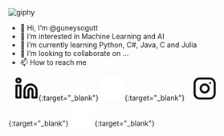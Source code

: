 ![giphy](https://user-images.githubusercontent.com/77549617/210232353-24982a48-ac1f-4326-b445-fb478db73c47.gif)


- 👋 Hi, I’m @guneysogutt
- 👀 I’m interested in Machine Learning and AI
- 🌱 I’m currently learning Python, C#, Java, C and Julia
- 💞️ I’m looking to collaborate on ...
- 📫 How to reach me 

<!---
guneysogutt/guneysogutt is a ✨ special ✨ repository because its `README.md` (this file) appears on your GitHub profile.
You can click the Preview link to take a look at your changes.
--->

&nbsp;&nbsp;
[![website](./img/linkedin-light.svg)](https://www.linkedin.com/in/guney-sogut-23a081223#gh-light-mode-only){:target="_blank"}
[![website](./img/linkedin-dark.svg)](https://linkedin.com/in/guney-sogut-23a081223#gh-dark-mode-only){:target="_blank"}
&nbsp;&nbsp;
[![website](./img/instagram-light.svg)](https://instagram.com/guneysogut8#gh-light-mode-only){:target="_blank"}
[![website](./img/instagram-dark.svg)](https://instagram.com/guneysogut8#gh-dark-mode-only){:target="_blank"}


<!---
<details>
  <summary>:zap: GitHub Stats</summary>

  <img align="left" alt="guneysogutt's GitHub Stats" src="https://github-readme-stats.vercel.app/api?username=guneysogutt&show_icons=true&hide_border=false&title_color=ff652f&icon_color=FFE400&bg_color=09131B&text_color=ffffff&border_color=0c1a25" />

</details>
--->
